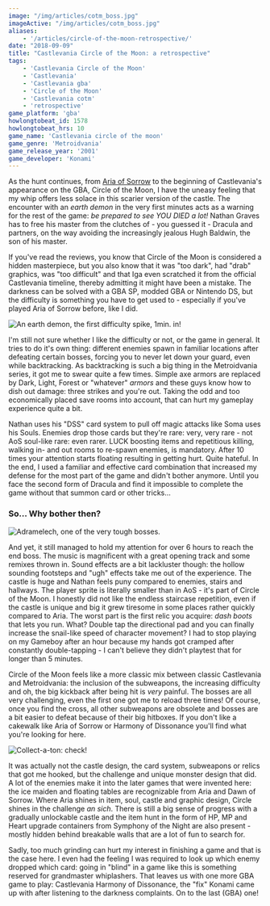 ```yaml
---
image: "/img/articles/cotm_boss.jpg"
imageActive: "/img/articles/cotm_boss.jpg"
aliases:
    - '/articles/circle-of-the-moon-retrospective/'
date: "2018-09-09"
title: "Castlevania Circle of the Moon: a retrospective"
tags:
    - 'Castlevania Circle of the Moon'
    - 'Castlevania'
    - 'Castlevania gba'
    - 'Circle of the Moon'
    - 'Castlevania cotm'
    - 'retrospective'
game_platform: 'gba'
howlongtobeat_id: 1578
howlongtobeat_hrs: 10
game_name: 'Castlevania circle of the moon'
game_genre: 'Metroidvania'
game_release_year: '2001'
game_developer: 'Konami'
---
```


As the hunt continues, from [Aria of Sorrow](/articles/aria-of-sorrow-retrospective) to the beginning of Castlevania's appearance on the GBA, Circle of the Moon, I have the uneasy feeling that my whip offers less solace in this scarier version of the castle. The encounter with an _earth demon_ in the very first minutes acts as a warning for the rest of the game: _be prepared to see YOU DIED a lot!_ Nathan Graves has to free his master from the clutches of - you guessed it - Dracula and partners, on the way avoiding the increasingly jealous Hugh Baldwin, the son of his master. 

If you've read the reviews, you know that Circle of the Moon is considered a hidden masterpiece, but you also know that it was "too dark", had "drab" graphics, was "too difficult" and that Iga even scratched it from the official Castlevania timeline, thereby admitting it might have been a mistake. The darkness can be solved with a GBA SP, modded GBA or Nintendo DS, but the difficulty is something you have to get used to - especially if you've played Aria of Sorrow before, like I did.

![](/img/articles/cotm_demon.png "An earth demon, the first difficulty spike, 1min. in!")

I'm still not sure whether I like the difficulty or not, or the game in general. It tries to do it's own thing: different enemies spawn in familiar locations after defeating certain bosses, forcing you to never let down your guard, even while backtracking. As backtracking is such a big thing in the Metroidvania series, it got me to swear quite a few times. Simple axe armors are replaced by Dark, Light, Forest or "whatever" _armors_ and these guys know how to dish out damage: three strikes and you're out. Taking the odd and too economically placed save rooms into account, that can hurt my gameplay experience quite a bit.  

Nathan uses his "DSS" card system to pull off magic attacks like Soma uses his Souls. Enemies drop those cards but they're rare: very, very rare - not AoS soul-like rare: even rarer. LUCK boosting items and repetitious killing, walking in- and out rooms to re-spawn enemies, is mandatory. After 10 times your attention starts floating resulting in getting hurt. Quite hateful. In the end, I used a familiar and effective card combination that increased my defense for the most part of the game and didn't bother anymore. Until you face the second form of Dracula and find it impossible to complete the game without that summon card or other tricks... 

### So... Why bother then?

![](/img/articles/cotm_boss.jpg "Adramelech, one of the very tough bosses.")

And yet, it still managed to hold my attention for over 6 hours to reach the end boss. The music is magnificent with a great opening track and some remixes thrown in. Sound effects are a bit lackluster though: the hollow sounding footsteps and "ugh" effects take me out of the experience. The castle is huge and Nathan feels puny compared to enemies, stairs and hallways. The player sprite is literally smaller than in AoS - it's part of Circle of the Moon. I honestly did not like the endless staircase repetition, even if the castle is unique and big it grew tiresome in some places rather quickly compared to Aria. The worst part is the first relic you acquire: _dash boots_ that lets you run. What? Double tap the directional pad and you can finally increase the snail-like speed of character movement? I had to stop playing on my Gameboy after an hour because my hands got cramped after constantly double-tapping - I can't believe they didn't playtest that for longer than 5 minutes.

Circle of the Moon feels like a more classic mix between classic Castlevania and Metroidvania: the inclusion of the subweapons, the increasing difficulty and oh, the big kickback after being hit is _very_ painful. The bosses are all very challenging, even the first one got me to reload three times! Of course, once you find the cross, all other subweapons are obsolete and bosses are a bit easier to defeat because of their big hitboxes. If you don't like a cakewalk like Aria of Sorrow or Harmony of Dissonance you'll find what you're looking for here. 

![](/img/articles/cotm_mp.png "Collect-a-ton: check!")

It was actually not the castle design, the card system, subweapons or relics that got me hooked, but the challenge and unique monster design that did. A lot of the enemies make it into the later games that were invented here: the ice maiden and floating tables are recognizable from Aria and Dawn of Sorrow. Where Aria shines in item, soul, castle and graphic design, Circle shines in the challenge _an sich_. There is still a big sense of progress with a gradually unlockable castle and the item hunt in the form of HP, MP and Heart upgrade containers from Symphony of the Night are also present - mostly hidden behind breakable walls that are a lot of fun to search for. 

Sadly, too much grinding can hurt my interest in finishing a game and that is the case here. I even had the feeling I was required to look up which enemy dropped which card: going in "blind" in a game like this is something reserved for grandmaster whiplashers. That leaves us with one more GBA game to play: Castlevania Harmony of Dissonance, the "fix" Konami came up with after listening to the darkness complaints. On to the last (GBA) one!
